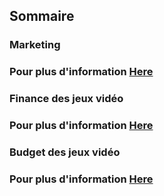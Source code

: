 ## Sommaire

### Marketing
### Pour plus d'information [Here](./MARKETING.md)

### Finance des jeux vidéo
### Pour plus d'information [Here](./Moyens_de_remuneration.md)

### Budget des jeux vidéo
### Pour plus d'information [Here](./Budget_de_jeux_video.md)